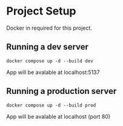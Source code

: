 # Project Setup

Docker in required for this project.

## Running a dev server

```
docker compose up -d --build dev
```
App will be avalable at localhost:5137

## Running a production server

```
docker compose up -d --build prod
```
App will be avalable at localhost (port 80)
